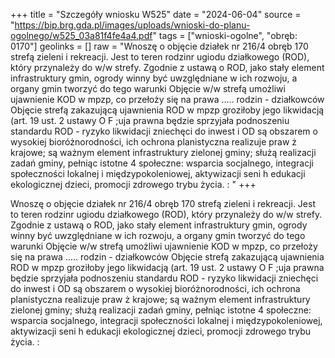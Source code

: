 +++
title = "Szczegóły wniosku W525"
date = "2024-06-04"
source = "https://bip.brg.gda.pl/images/uploads/wnioski-do-planu-ogolnego/w525_03a81f4fe4a4.pdf"
tags = ["wnioski-ogolne", "obręb: 0170"]
geolinks = []
raw = "Wnoszę o objęcie działek nr 216/4 obręb 170 strefą zieleni i rekreacji. Jest to teren rodzinr ugiodu działkowego (ROD), który przynależy do w/w strefy. Zgodnie z ustawą o ROD, jako stały element infrastruktury gmin, ogrody winny być uwzględniane w ich rozwoju, a organy gmin tworzyć do tego warunki Objęcie w/w strefą umożliwi ujawnienie KOD w mpzp, co przełoży się na prawa ..... rodzin - działkowców Objęcie strefą zakazującą ujawnienia ROD w mpzp groziłoby jego likwidacją (art. 19 ust. 2 ustawy O F ;uja prawna będzie sprzyjała podnoszeniu standardu ROD - ryzyko likwidacji zniechęci do inwest i OD są obszarem o wysokiej bioróżnorodności, ich ochrona planistyczna realizuje praw ż krajowe; są ważnym element infrastruktury zielonej gminy; służą realizacji zadań gminy, pełniąc istotne 4 społeczne: wsparcia socjalnego, integracji społeczności lokalnej i międzypokoleniowej, aktywizacji seni h edukacji ekologicznej dzieci, promocji zdrowego trybu życia. : "
+++

Wnoszę o objęcie działek nr 216/4 obręb 170 strefą zieleni i rekreacji. Jest to teren rodzinr
ugiodu działkowego (ROD), który przynależy do w/w strefy. Zgodnie z ustawą o ROD, jako stały element
infrastruktury gmin, ogrody winny być uwzględniane w ich rozwoju, a organy gmin tworzyć do tego warunki
Objęcie w/w strefą umożliwi ujawnienie KOD w mpzp, co przełoży się na prawa ..... rodzin - działkowców
Objęcie strefą zakazującą ujawnienia ROD w mpzp groziłoby jego likwidacją (art. 19 ust. 2 ustawy O F
;uja prawna będzie sprzyjała podnoszeniu standardu ROD - ryzyko likwidacji zniechęci do inwest
i OD są obszarem o wysokiej bioróżnorodności, ich ochrona planistyczna realizuje praw ż
krajowe; są ważnym element infrastruktury zielonej gminy; służą realizacji zadań gminy, pełniąc istotne 4
społeczne: wsparcia socjalnego, integracji społeczności lokalnej i międzypokoleniowej, aktywizacji seni h
edukacji ekologicznej dzieci, promocji zdrowego trybu życia. :




